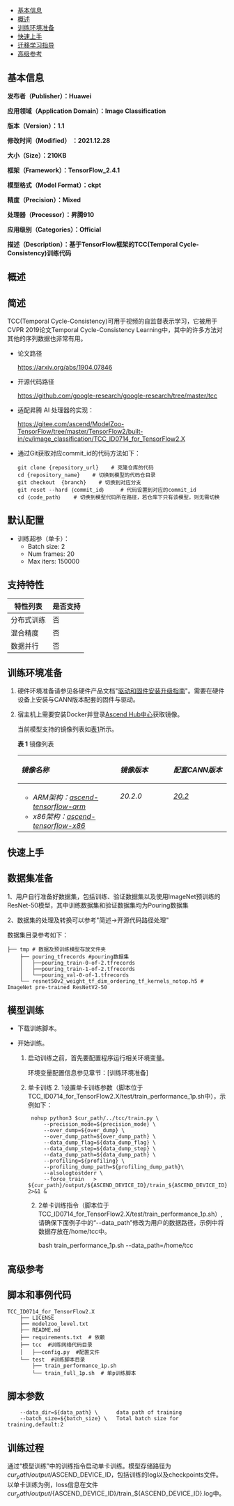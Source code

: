 -   [基本信息](#基本信息.md)
-   [概述](#概述.md)
-   [训练环境准备](#训练环境准备.md)
-   [快速上手](#快速上手.md)
-   [迁移学习指导](#迁移学习指导.md)
-   [高级参考](#高级参考.md)
<h2 id="基本信息.md">基本信息</h2>

**发布者（Publisher）：Huawei**

**应用领域（Application Domain）：Image Classification**

**版本（Version）：1.1**

**修改时间（Modified） ：2021.12.28**

**大小（Size）：210KB**

**框架（Framework）：TensorFlow_2.4.1**

**模型格式（Model Format）：ckpt**

**精度（Precision）：Mixed**

**处理器（Processor）：昇腾910**

**应用级别（Categories）：Official**

**描述（Description）：基于TensorFlow框架的TCC(Temporal Cycle-Consistency)训练代码**

<h2 id="概述.md">概述</h2>

## 简述

TCC(Temporal Cycle-Consistency)可用于视频的自监督表示学习，它被用于CVPR 2019论文Temporal Cycle-Consistency Learning中，其中的许多方法对其他的序列数据也非常有用。

- 论文路径

  https://arxiv.org/abs/1904.07846

- 开源代码路径

  https://github.com/google-research/google-research/tree/master/tcc

-   适配昇腾 AI 处理器的实现：
    
    https://gitee.com/ascend/ModelZoo-TensorFlow/tree/master/TensorFlow2/built-in/cv/image_classification/TCC_ID0714_for_TensorFlow2.X

-   通过Git获取对应commit\_id的代码方法如下：
    
        git clone {repository_url}    # 克隆仓库的代码
        cd {repository_name}    # 切换到模型的代码仓目录
        git checkout  {branch}    # 切换到对应分支
        git reset --hard ｛commit_id｝     # 代码设置到对应的commit_id
        cd ｛code_path｝    # 切换到模型代码所在路径，若仓库下只有该模型，则无需切换
    

## 默认配置<a name="section91661242121611"></a>

-   训练超参（单卡）：
    -   Batch size: 2
    -   Num frames: 20
    -   Max iters: 150000


## 支持特性<a name="section1899153513554"></a>

| 特性列表   | 是否支持 |
| ---------- | -------- |
| 分布式训练 | 否       |
| 混合精度   | 否       |
| 数据并行   | 否       |

<h2 id="训练环境准备.md">训练环境准备</h2>

1.  硬件环境准备请参见各硬件产品文档"[驱动和固件安装升级指南]( https://support.huawei.com/enterprise/zh/category/ai-computing-platform-pid-1557196528909)"。需要在硬件设备上安装与CANN版本配套的固件与驱动。
2.  宿主机上需要安装Docker并登录[Ascend Hub中心](https://ascendhub.huawei.com/#/detail?name=ascend-tensorflow-arm)获取镜像。

    当前模型支持的镜像列表如[表1](#zh-cn_topic_0000001074498056_table1519011227314)所示。

    **表 1** 镜像列表

    <a name="zh-cn_topic_0000001074498056_table1519011227314"></a>
    
    <table><thead align="left"><tr id="zh-cn_topic_0000001074498056_row0190152218319"><th class="cellrowborder" valign="top" width="47.32%" id="mcps1.2.4.1.1"><p id="zh-cn_topic_0000001074498056_p1419132211315"><a name="zh-cn_topic_0000001074498056_p1419132211315"></a><a name="zh-cn_topic_0000001074498056_p1419132211315"></a><em id="i1522884921219"><a name="i1522884921219"></a><a name="i1522884921219"></a>镜像名称</em></p>
    </th>
    <th class="cellrowborder" valign="top" width="25.52%" id="mcps1.2.4.1.2"><p id="zh-cn_topic_0000001074498056_p75071327115313"><a name="zh-cn_topic_0000001074498056_p75071327115313"></a><a name="zh-cn_topic_0000001074498056_p75071327115313"></a><em id="i1522994919122"><a name="i1522994919122"></a><a name="i1522994919122"></a>镜像版本</em></p>
    </th>
    <th class="cellrowborder" valign="top" width="27.16%" id="mcps1.2.4.1.3"><p id="zh-cn_topic_0000001074498056_p1024411406234"><a name="zh-cn_topic_0000001074498056_p1024411406234"></a><a name="zh-cn_topic_0000001074498056_p1024411406234"></a><em id="i723012493123"><a name="i723012493123"></a><a name="i723012493123"></a>配套CANN版本</em></p>
    </th>
    </tr>
    </thead>
    <tbody><tr id="zh-cn_topic_0000001074498056_row71915221134"><td class="cellrowborder" valign="top" width="47.32%" headers="mcps1.2.4.1.1 "><a name="zh-cn_topic_0000001074498056_ul81691515131910"></a><a name="zh-cn_topic_0000001074498056_ul81691515131910"></a><ul id="zh-cn_topic_0000001074498056_ul81691515131910"><li><em id="i82326495129"><a name="i82326495129"></a><a name="i82326495129"></a>ARM架构：<a href="https://ascend.huawei.com/ascendhub/#/detail?name=ascend-tensorflow-arm" target="_blank" rel="noopener noreferrer">ascend-tensorflow-arm</a></em></li><li><em id="i18233184918125"><a name="i18233184918125"></a><a name="i18233184918125"></a>x86架构：<a href="https://ascend.huawei.com/ascendhub/#/detail?name=ascend-tensorflow-x86" target="_blank" rel="noopener noreferrer">ascend-tensorflow-x86</a></em></li></ul>
    </td>
    <td class="cellrowborder" valign="top" width="25.52%" headers="mcps1.2.4.1.2 "><p id="zh-cn_topic_0000001074498056_p1450714271532"><a name="zh-cn_topic_0000001074498056_p1450714271532"></a><a name="zh-cn_topic_0000001074498056_p1450714271532"></a><em id="i72359495125"><a name="i72359495125"></a><a name="i72359495125"></a>20.2.0</em></p>
    </td>
    <td class="cellrowborder" valign="top" width="27.16%" headers="mcps1.2.4.1.3 "><p id="zh-cn_topic_0000001074498056_p18244640152312"><a name="zh-cn_topic_0000001074498056_p18244640152312"></a><a name="zh-cn_topic_0000001074498056_p18244640152312"></a><em id="i162363492129"><a name="i162363492129"></a><a name="i162363492129"></a><a href="https://support.huawei.com/enterprise/zh/ascend-computing/cann-pid-251168373/software" target="_blank" rel="noopener noreferrer">20.2</a></em></p>
    </td>
    </tr>
    </tbody>
    </table>


<h2 id="快速上手.md">快速上手</h2>

## 数据集准备<a name="section361114841316"></a>

1、用户自行准备好数据集，包括训练、验证数据集以及使用ImageNet预训练的ResNet-50模型，其中训练数据集和验证数据集均为Pouring数据集

2、数据集的处理及转换可以参考"简述->开源代码路径处理"

数据集目录参考如下：

```
├── tmp # 数据及预训练模型存放文件夹
	├── pouring_tfrecords #pouring数据集
	│	├──pouring_train-0-of-2.tfrecords
	│	├──pouring_train-1-of-2.tfrecords
	│	└──pouring_val-0-of-1.tfrecords
	└── resnet50v2_weight_tf_dim_ordering_tf_kernels_notop.h5 # ImageNet pre-trained ResNetV2-50
```



## 模型训练<a name="section715881518135"></a>
- 下载训练脚本。
- 开始训练。



    1. 启动训练之前，首先要配置程序运行相关环境变量。
    
    	环境变量配置信息参见章节：[训练环境准备]
    
    2. 单卡训练
        2. 1设置单卡训练参数（脚本位于TCC_ID0714_for_TensorFlow2.X/test/train_performance_1p.sh中），示例如下：
        	
        	nohup python3 $cur_path/../tcc/train.py \
            	--precision_mode=${precision_mode} \
            	--over_dump=${over_dump} \
            	--over_dump_path=${over_dump_path} \
            	--data_dump_flag=${data_dump_flag} \
            	--data_dump_step=${data_dump_step} \
            	--data_dump_path=${data_dump_path} \
    	      	--profiling=${profiling} \
    	      	--profiling_dump_path=${profiling_dump_path}\
    		    --alsologtostderr \
            	--force_train   > ${cur_path}/output/${ASCEND_DEVICE_ID}/train_${ASCEND_DEVICE_ID}.log 2>&1 &
            	
        2. 2单卡训练指令（脚本位于TCC_ID0714_for_TensorFlow2.X/test/train_performance_1p.sh）,请确保下面例子中的“--data_path”修改为用户的数据路径，示例中将数据存放在/home/tcc中。
        
            bash train_performance_1p.sh --data_path=/home/tcc



<h2 id="迁移学习指导.md">高级参考</h2>

## 脚本和事例代码

```
TCC_ID0714_for_TensorFlow2.X
	├── LICENSE
	├── modelzoo_level.txt
	├── README.md
	├── requirements.txt  # 依赖
	├── tcc  #训练网络代码目录
	│   ├──config.py  #配置文件
	└── test  #训练脚本目录
    	├── train_performance_1p.sh
    	└── train_full_1p.sh  # 单p训练脚本
```

## 脚本参数<a name="section6669162441511"></a>

```
    --data_dir=${data_path} \      data path of training
    --batch_size=${batch_size} \   Total batch size for training,default:2
```

## 训练过程<a name="section1589455252218"></a>

通过“模型训练”中的训练指令启动单卡训练。模型存储路径为${cur_path}/output/$ASCEND_DEVICE_ID，包括训练的log以及checkpoints文件。以单卡训练为例，loss信息在文件${cur_path}/output/${ASCEND_DEVICE_ID}/train_${ASCEND_DEVICE_ID}.log中。